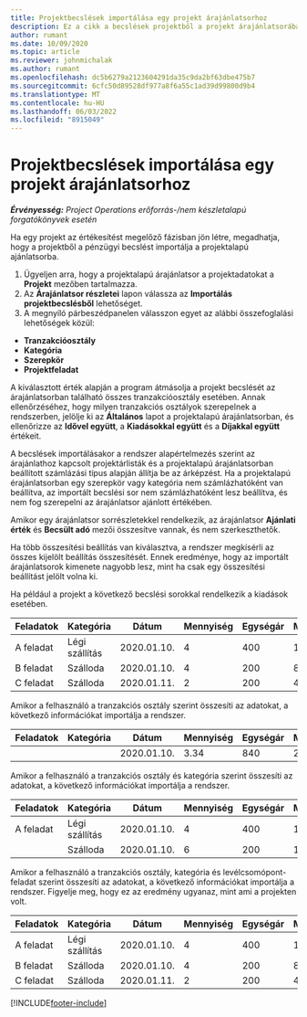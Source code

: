 ```yaml
---
title: Projektbecslések importálása egy projekt árajánlatsorhoz
description: Ez a cikk a becslések projektből a projekt árajánlatsorába történő importálásáról nyújt tájékoztatást.
author: rumant
ms.date: 10/09/2020
ms.topic: article
ms.reviewer: johnmichalak
ms.author: rumant
ms.openlocfilehash: dc5b6279a2123604291da35c9da2bf63dbe475b7
ms.sourcegitcommit: 6cfc50d89528df977a8f6a55c1ad39d99800d9b4
ms.translationtype: MT
ms.contentlocale: hu-HU
ms.lasthandoff: 06/03/2022
ms.locfileid: "8915049"
---
```

# <a name="import-estimates-for-a-project-to-a-project-quote-line"></a>Projektbecslések importálása egy projekt árajánlatsorhoz

_**Érvényesség:** Project Operations erőforrás-/nem készletalapú forgatókönyvek esetén_


Ha egy projekt az értékesítést megelőző fázisban jön létre, megadhatja, hogy a projektből a pénzügyi becslést importálja a projektalapú ajánlatsorba.

1. Ügyeljen arra, hogy a projektalapú árajánlatsor a projektadatokat a **Projekt** mezőben tartalmazza.
2. Az **Árajánlatsor részletei** lapon válassza az **Importálás projektbecslésből** lehetőséget.
3. A megnyíló párbeszédpanelen válasszon egyet az alábbi összefoglalási lehetőségek közül:

  - **Tranzakcióosztály**
  - **Kategória**
  - **Szerepkör** 
  - **Projektfeladat**

A kiválasztott érték alapján a program átmásolja a projekt becslését az árajánlatsorban található összes tranzakcióosztály esetében. Annak ellenőrzéséhez, hogy milyen tranzakciós osztályok szerepelnek a rendszerben, jelölje ki az **Általános** lapot a projektalapú árajánlatsorban, és ellenőrizze az **Idővel együtt**, a **Kiadásokkal együtt** és a **Díjakkal együtt** értékeit.

A becslések importálásakor a rendszer alapértelmezés szerint az árajánlathoz kapcsolt projektárlisták és a projektalapú árajánlatsorban beállított számlázási típus alapján állítja be az árképzést. Ha a projektalapú érajánlatsorban egy szerepkör vagy kategória nem számlázhatóként van beállítva, az importált becslési sor nem számlázhatóként lesz beállítva, és nem fog szerepelni az árajánlatsor ajánlott értékében.

Amikor egy árajánlatsor sorrészletekkel rendelkezik, az árajánlatsor **Ajánlati érték** és **Becsült adó** mezői összesítve vannak, és nem szerkeszthetők.

Ha több összesítési beállítás van kiválasztva, a rendszer megkísérli az összes kijelölt beállítás összesítését. Ennek eredménye, hogy az importált árajánlatsorok kimenete nagyobb lesz, mint ha csak egy összesítési beállítást jelölt volna ki.

Ha például a projekt a következő becslési sorokkal rendelkezik a kiadások esetében.

| Feladatok | Kategória | Dátum | Mennyiség | Egységár | Mennyiség |
| --- | --- | --- | --- | --- | --- |
| A feladat | Légi szállítás | 2020.01.10. | 4 | 400 | 1600 |
| B feladat | Szálloda | 2020.01.10. | 4 | 200 | 800 |
| C feladat | Szálloda | 2020.01.11. | 2 | 200 | 400 |

Amikor a felhasználó a tranzakciós osztály szerint összesíti az adatokat, a következő információkat importálja a rendszer.

| Feladatok | Kategória | Dátum | Mennyiség | Egységár | Mennyiség |
| --- | --- | --- | --- | --- | --- |
| | | 2020.01.10. | 3.34 | 840 | 2800 |

Amikor a felhasználó a tranzakciós osztály és kategória szerint összesíti az adatokat, a következő információkat importálja a rendszer.

| Feladatok | Kategória | Dátum | Mennyiség | Egységár | Mennyiség |
| --- | --- | --- | --- | --- | --- |
| A feladat | Légi szállítás | 2020.01.10. | 4 | 400 | 1600 |
| | Szálloda | 2020.01.10. | 6 | 200 | 1200 |

Amikor a felhasználó a tranzakciós osztály, kategória és levélcsomópont-feladat szerint összesíti az adatokat, a következő információkat importálja a rendszer. Figyelje meg, hogy ez az eredmény ugyanaz, mint ami a projekten volt.

| Feladatok | Kategória | Dátum | Mennyiség | Egységár | Mennyiség |
| --- | --- | --- | --- | --- | --- |
| A feladat | Légi szállítás | 2020.01.10. | 4 | 400 | 1600 |
| B feladat | Szálloda | 2020.01.10. | 4 | 200 | 800 |
| C feladat | Szálloda | 2020.01.11. | 2 | 200 | 400 |


[!INCLUDE[footer-include](../includes/footer-banner.md)]
